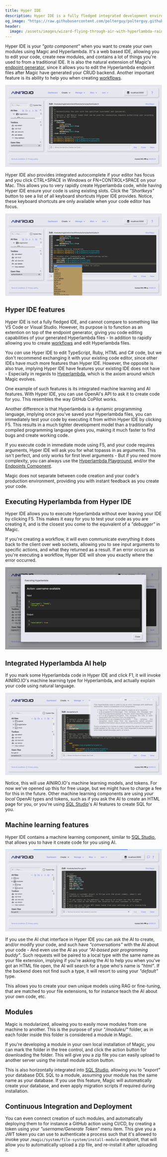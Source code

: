 ```yaml
---
title: Hyper IDE
description: Hyper IDE is a fully fledged integrated development environment, giving you most important features from other IDEs. Hyper IDE works perfectly on your phone, tablet, computer, or any other device you might have access to with a browser.
og_image: "https://raw.githubusercontent.com/polterguy/polterguy.github.io/master/images/og-hyper-ide-2.jpg"
header:
  image: /assets/images/wizard-flying-through-air-with-hyperlambda-raining-from-stars.png
---
```


Hyper IDE is your _"goto component"_ when you want to create your own modules using Magic and Hyperlambda.
It's a web based IDE, allowing you to edit your code,
create new modules, and contains a lot of things you're used to from a traditional IDE. It is also the natural
extension of Magic's [endpoint generator](/dashboard/endpoint-generator/), since it
allows you to edit the Hyperlambda endpoint files after Magic have generated your CRUD backend. Another
important feature is its ability to help you when creating [workflows](/workflows/).

![Editing a file in Hyper IDE](https://raw.githubusercontent.com/polterguy/polterguy.github.io/master/images/og-hyper-ide-2.jpg)

Hyper IDE also provides integrated autocomplete if your editor has focus and you click CTRL+SPACE
in Windows or FN+CONTROL+SPACE on your Mac. This allows you to very rapidly create Hyperlambda code,
while having Hyper IDE ensure your code is using existing slots. Click the _"Shortkeys"_ button to see
a list of all keyboard shortcuts Hyper IDE provides. Notice, these keyboard shortcuts are only available
when your code editor has focus.

![Hyper IDE autocomplete](https://raw.githubusercontent.com/polterguy/polterguy.github.io/master/images/hyper-ide-actions.jpg)

## Hyper IDE features

Hyper IDE is not a fully fledged IDE, and cannot compare to something like VS Code or Visual Studio. However,
its purpose is to function as an extention on top of the endpoint generator, giving you code editing capabilities
of your generated Hyperlambda files - In addition to rapidly allowing you to create [workflows](/workflows/) and edit Hyperlambda
files.

You _can_ use Hyper IDE to edit TypeScript, Ruby, HTML and C# code, but we don't recommend exchanging it
with your existing code editor, since other IDEs have much more features than Hyper IDE. However, the opposite
is also true, implying Hyper IDE have features your existing IDE does not have - Especially in regards to
[Hyperlambda](/hyperlambda/), which is the axiom around which Magic evolves.

One example of such features is its integrated machine learning and AI features. With Hyper IDE, you can use
OpenAI's API to ask it to create code for you. This resembles the way GitHub CoPilot works.

Another difference is that Hyperlambda is a dynamic programming language, implying once you've saved
your Hyperlambda files, you can immediately test your code by executing it from within Hyper IDE by clicking
F5. This results in a much tighter development model than a traditionally compiled programming language
gives you, making it much faster to find bugs and create working code.

If you execute code in immediate mode using F5, and your code requires arguments, Hyper IDE will ask you
for what topasss in as arguments. This isn't perfect, and only works for first level arguments - But if
you need more complexity, you can always use the [Hyperlambda Playground](/dashboard/hyperlambda-playground/),
and/or the [Endpoints Component](/dashboard/endpoints/).

Magic does not separate between code creation and your code's production environment, providing
you with instant feedback as you create your code.

## Executing Hyperlambda from Hyper IDE

Hyper IDE allows you to execute Hyperlambda without ever leaving your IDE by clicking F5. This makes it easy for
you to test your code as you are creating it, and is the closest you come to the equivalent of a _"debugger"_ in Magic.

If you're creating a workflow, it will even communicate everything it does back to the client over web sockets,
allowing you to see input arguments to specific actions, and what they returned as a result. If an error occurs
as you're executing a workflow, Hyper IDE will show you exactly where the error occurred.

![Executing a workflow in Hyper IDE](/assets/images/executing-workflow.jpeg)

## Integrated Hyperlambda AI help

If you mark some Hyperlambda code in Hyper IDE and click F1, it will invoke AINIRO.IO's machine learning type
for Hyperlambda, and actually explain your code using natural language.

![Hyper IDE integrated Hyperlambda help](/assets/images/hyperlambda-ai-help.jpeg)

Notice, this will use AINIRO.IO's machine learning models, and tokens. For now we've opened up this for free usage,
but we might have to charge a fee for this in the future. Other machine learning components are using _your local_ OpenAI types and tokens, such as if you ask the AI to create an HTML page for you, or you're using [SQL Studio](/dashboard/sql-studio/)'s AI features to create SQL for you.

## Machine learning features

Hyper IDE contains a machine learning component, similar to [SQL Studio](/dashboard/sql-studio/), that allows you to have it create code for you using AI.

![Use AI to generate code in Hyper IDE](/assets/images/use-ai-to-generate-code-in-hyper-ide.jpeg)

If you use the AI chat interface in Hyper IDE you can ask the AI to create, and/or modify your code, and
such have _"conversations"_ with the AI about your code - And even use the AI as
your _"AI-based pair programming buddy"_. Such requests will be paired to a local type with the same name
as your file extension, implying if you're asking the AI to help you when you've got an HTML file open,
the AI will search for a type who's name is _"html"_. If the backend does not find such a type, it
will resort to using your _"default"_ type.

This allows you to create your own unique models using RAG or fine-tuning, that are matched to
your file extensions, to for instance teach the AI about your own code, etc.

## Modules

Magic is modularized, allowing you to easily move modules from one machine to another. This is
the purpose of your _"/modules/"_ folder, as in each folder inside this folder is considered a module
in Magic.

If you're developing a module in your own local installation of Magic, you can mark the folder in
the tree control, and click the action button for downloading the folder. This will give you a zip file
you can easily upload to another server using the install module action button.

This is also horizontally integrated into [SQL Studio](/dashboard/sql-studio/), allowing you to _"export"_
your database DDL SQL to a module, assuming your module has the same name as your database. If you use this
feature, Magic will automatically create your database, and even apply migration scripts if required
during installation.

## Continuous Integration and Deployment

You can even connect creation of such modules, and automatically deploying them to for instance a GitHub
action using CI/CD, by creating a token using your _"username/Generate Token"_ menu item. This give you a
JWT token you can use to authenticate a process such that it's allowed to invoke
your `/magic/system/file-system/install-module` endpoint, that will allow you to automatically upload a
zip file, and re-install it after uploading it.
